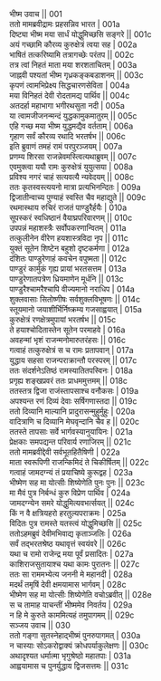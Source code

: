 भीष्म उवाच ||	001    
ततो मामब्रवीद्रामः प्रहसन्निव भारत |	001a  
दिष्ट्या भीष्म मया सार्धं योद्धुमिच्छसि सङ्गरे ||	001c  
अयं गच्छामि कौरव्य कुरुक्षेत्रं त्वया सह |	002a  
भाषितं तत्करिष्यामि तत्रागच्छेः परंतप ||	002c  
तत्र त्वां निहतं माता मया शरशताचितम् |	003a  
जाह्नवी पश्यतां भीष्म गृध्रकङ्कबडाशनम् ||	003c  
कृपणं त्वामभिप्रेक्ष्य सिद्धचारणसेविता |	004a  
मया विनिहतं देवी रोदतामद्य पार्थिव ||	004c  
अतदर्हा महाभागा भगीरथसुता नदी |	005a  
या त्वामजीजनन्मन्दं युद्धकामुकमातुरम् ||	005c  
एहि गच्छ मया भीष्म युद्धमद्यैव वर्तताम् |	006a  
गृहाण सर्वं कौरव्य रथादि भरतर्षभ ||	006c  
इति ब्रुवाणं तमहं रामं परपुरञ्जयम् |	007a  
प्रणम्य शिरसा राजन्नेवमस्त्वित्यथाब्रुवम् ||	007c  
एवमुक्त्वा ययौ रामः कुरुक्षेत्रं युयुत्सया |	008a  
प्रविश्य नगरं चाहं सत्यवत्यै न्यवेदयम् ||	008c  
ततः कृतस्वस्त्ययनो मात्रा प्रत्यभिनन्दितः |	009a  
द्विजातीन्वाच्य पुण्याहं स्वस्ति चैव महाद्युते ||	009c  
रथमास्थाय रुचिरं राजतं पाण्डुरैर्हयैः |	010a  
सूपस्करं स्वधिष्ठानं वैयाघ्रपरिवारणम् ||	010c  
उपपन्नं महाशस्त्रैः सर्वोपकरणान्वितम् |	011a  
तत्कुलीनेन वीरेण हयशास्त्रविदा नृप ||	011c  
युक्तं सूतेन शिष्टेन बहुशो दृष्टकर्मणा |	012a  
दंशितः पाण्डुरेणाहं कवचेन वपुष्मता ||	012c  
पाण्डुरं कार्मुकं गृह्य प्रायां भरतसत्तम |	013a  
पाण्डुरेणातपत्रेण ध्रियमाणेन मूर्धनि ||	013c  
पाण्डुरैश्चामरैश्चापि वीज्यमानो नराधिप |	014a  
शुक्लवासाः सितोष्णीषः सर्वशुक्लविभूषणः ||	014c  
स्तूयमानो जयाशीर्भिर्निष्क्रम्य गजसाह्वयात् |	015a  
कुरुक्षेत्रं रणक्षेत्रमुपायां भरतर्षभ ||	015c  
ते हयाश्चोदितास्तेन सूतेन परमाहवे |	016a  
अवहन्मां भृशं राजन्मनोमारुतरंहसः ||	016c  
गत्वाहं तत्कुरुक्षेत्रं स च रामः प्रतापवान् |	017a  
युद्धाय सहसा राजन्पराक्रान्तौ परस्परम् ||	017c  
ततः संदर्शनेऽतिष्ठं रामस्यातितपस्विनः |	018a  
प्रगृह्य शङ्खप्रवरं ततः प्राधममुत्तमम् ||	018c  
ततस्तत्र द्विजा राजंस्तापसाश्च वनौकसः |	019a  
अपश्यन्त रणं दिव्यं देवाः सर्षिगणास्तदा ||	019c  
ततो दिव्यानि माल्यानि प्रादुरासन्मुहुर्मुहुः |	020a  
वादित्राणि च दिव्यानि मेघवृन्दानि चैव ह ||	020c  
ततस्ते तापसाः सर्वे भार्गवस्यानुयायिनः |	021a  
प्रेक्षकाः समपद्यन्त परिवार्य रणाजिरम् ||	021c  
ततो मामब्रवीद्देवी सर्वभूतहितैषिणी |	022a  
माता स्वरूपिणी राजन्किमिदं ते चिकीर्षितम् ||	022c  
गत्वाहं जामदग्न्यं तं प्रयाचिष्ये कुरूद्वह |	023a  
भीष्मेण सह मा योत्सीः शिष्येणेति पुनः पुनः ||	023c  
मा मैवं पुत्र निर्बन्धं कुरु विप्रेण पार्थिव |	024a  
जामदग्न्येन समरे योद्धुमित्यवभर्त्सयत् ||	024c  
किं न वै क्षत्रियहरो हरतुल्यपराक्रमः |	025a  
विदितः पुत्र रामस्ते यतस्त्वं योद्धुमिच्छसि ||	025c  
ततोऽहमब्रुवं देवीमभिवाद्य कृताञ्जलिः |	026a  
सर्वं तद्भरतश्रेष्ठ यथावृत्तं स्वयंवरे ||	026c  
यथा च रामो राजेन्द्र मया पूर्वं प्रसादितः |	027a  
काशिराजसुतायाश्च यथा कामः पुरातनः ||	027c  
ततः सा राममभ्येत्य जननी मे महानदी |	028a  
मदर्थं तमृषिं देवी क्षमयामास भार्गवम् |	028c  
भीष्मेण सह मा योत्सीः शिष्येणेति वचोऽब्रवीत् ||	028e   
स च तामाह याचन्तीं भीष्ममेव निवर्तय |	029a  
न हि मे कुरुते काममित्यहं तमुपागमम् ||	029c  
सञ्जय उवाच ||	030    
ततो गङ्गा सुतस्नेहाद्भीष्मं पुनरुपागमत् |	030a  
न चास्याः सोऽकरोद्वाक्यं क्रोधपर्याकुलेक्षणः ||	030c  
अथादृश्यत धर्मात्मा भृगुश्रेष्ठो महातपाः |	031a  
आह्वयामास च पुनर्युद्धाय द्विजसत्तमः ||	031c  
